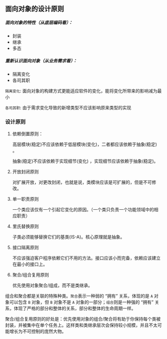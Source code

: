 ## 面向对象的设计原则

##### 面向对象的特性（从底层编码看）：
- 封装
- 继承
- 多态

##### 重新认识面向对象（从业务需求看）：
- 隔离变化
- 各司其职

`隔离变化`:
面向对象的构建方式更能适应软件的变化，能将变化所带来的影响减为最小

`各司其职`:
由于需求变化导致的新增类型不应该影响原来类型的实现

### 设计原则

1. 依赖倒置原则：

    高层模块(稳定)不应该依赖于低层模块(变化)，二者都应该依赖于抽象(稳定) 。

    抽象(稳定)不应该依赖于实现细节(变化) ，实现细节应该依赖于抽象(稳定)。

2. 开放封闭原则

    对扩展开放，对更改封闭，也就是说，类模块应该是可扩展的，但是不可修改。

3. 单一职责原则

    一个类应该仅有一个引起它变化的原因。（一个类只负责一个功能领域中的相应职责）

4. 里氏替换原则

    子类必须能够替换它们的基类(IS-A)。核心原理就是抽象。

5. 接口隔离原则

    不应该强迫客户程序依赖它们不用的方法。接口应该小而完备，依赖应该建立在最小的接口上。

6. 聚合/组合复用原则

    优先使用对象聚合/组成，而不是类继承。



组合和聚合都是关联的特殊种类。`聚合`表示一种弱的 “拥有” 关系，体现的是 `A` 对象可以包含 `B` 对象，但 `B` 对象不是 `A` 对象的一部分；`组合`则是一种强的 “拥有” 关系，体现了严格的部分和整体的关系，部分和整体的生命周期一样。

聚合/组合复用原则的好处是：优先使用对象的组合/聚合将有助于你保持每个类被封装，并被集中在单个任务上。这样类和类继承层次会保持较小规模，并且不太可能增长为不可控制的庞然大物。